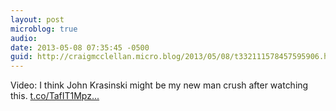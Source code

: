 ```yaml
---
layout: post
microblog: true
audio: 
date: 2013-05-08 07:35:45 -0500
guid: http://craigmcclellan.micro.blog/2013/05/08/t332111578457595906.html
---
```

Video: I think John Krasinski might be my new man crush after watching this. [t.co/TafIT1Mpz...](http://t.co/TafIT1MpzF)
